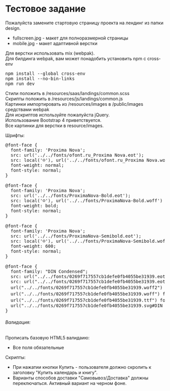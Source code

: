 # Тестовое задание
Пожалуйста замените стартовую страницу проекта на лендинг из папки design.

* fullscreen.jpg - макет для полноразмерной страницы
* mobile.jpg - макет адаптивной верстки

Для верстки использовать mix (webpak). <br/>
Для билдинга webpak, вам может понадобить установить npm c cross-env<br/>
<pre>npm install --global cross-env 
npm install --no-bin-links
npm run dev
</pre>
Стили положить в /resources/saas/landings/common.scss<br/>
Скрипты положить в /resources/js/landings/common.js<br/>
Картинки импортировать из /resources/images в /public/images средствами webpak<br/>
Для искриптов используйте пожалуйста jQuery. <br/>
Использование Bootstrap 4 приветствуется. <br/>
Все картинки для верстки в resource/images. <br/>

Шрифты:

<pre>
@font-face {
  font-family: 'Proxima Nova';
  src: url('../../fonts/ofont.ru_Proxima Nova.eot');
  src: local('☺'), url('../../fonts/ofont.ru_Proxima Nova.woff') format('woff'), url('../../fonts/ofont.ru_Proxima Nova.ttf') format('truetype'), url('../../fonts/ofont.ru_Proxima Nova.svg') format('svg');
  font-weight: normal;
  font-style: normal;
}

@font-face {
  font-family: 'Proxima Nova';
  src: url('../../fonts/ProximaNova-Bold.eot');
  src: local('☺'), url('../../fonts/ProximaNova-Bold.woff') format('woff'), url('../../fonts/ProximaNova-Bold.ttf') format('truetype'), url('../../fonts/ProximaNova-Bold.svg') format('svg');
  font-weight: bold;
  font-style: normal;
}

@font-face {
  font-family: 'Proxima Nova';
  src: url('../../fonts/ProximaNova-Semibold.eot');
  src: local('☺'), url('../../fonts/ProximaNova-Semibold.woff') format('woff'), url('../../fonts/ProximaNova-Semibold.ttf') format('truetype'), url('../../fonts/ProximaNova-Semibold.svg') format('svg');
  font-weight: 600;
  font-style: normal;
}

@font-face {
  font-family: "DIN Condensed";
  src: url("../../fonts/0269f717557cb1defe0fb4055be31939.eot"); /* IE9*/
  src: url("../../fonts/0269f717557cb1defe0fb4055be31939.eot?#iefix") format("embedded-opentype"), /* IE6-IE8 */
  url("../../fonts/0269f717557cb1defe0fb4055be31939.woff2") format("woff2"), /* chrome、firefox */
  url("../../fonts/0269f717557cb1defe0fb4055be31939.woff") format("woff"), /* chrome、firefox */
  url("../../fonts/0269f717557cb1defe0fb4055be31939.ttf") format("truetype"), /* chrome、firefox、opera、Safari, Android, iOS 4.2+*/
  url("../../fonts/0269f717557cb1defe0fb4055be31939.svg#DIN Condensed W08 Regular") format("svg"); /* iOS 4.1- */
}
</pre>

###### Валидация:
Прописать базовую HTML5 валидаию:
* Все поля обязательные

Скрипты:
* При нажатии кнопки Купить - пользователя должно скролить к заголовку "Купить календарь и книгу".
* Варианты способов доставки "Самовывоз/Доставка" должны переключаться. Активный вариант на черном фоне.


